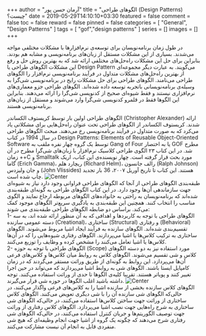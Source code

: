 +++
author = "آرمان حسن پور"
title = "الگوهای طراحی (Design Patterns) چیست؟" 
date = 2019-05-29T14:10:10+03:30
featured = false
comment = false
toc = false
reward = false
pinned = false
categories = [
	"General", "Design Patterns"
]
tags = [
    "gof","design patterns"
]
series = []
images = []
+++

در طول زمان برنامه‌نویسان برای توسعه‌ی نرم‌افزارها با مشکلات مختلفی مواجه می‌شدند. بسیاری از این مشکلات مستقل از زبان‌های برنامه‌نویسی و مشابه هم بودند. بنابراین برای حل این مشکلات راه‌حل‌های مختلفی ارائه شد که به بهترین روش حل و رفع این مشکلات الگوهای طراحی یا Design Pattern می‌گویند. به عبارت دیگر مجموعه‌‌‌ای از بهترین راه‌‌حل‌های مشکلات متداول در فرآیند برنامه‌نویسی نرم‌افزار را الگوهای طراحی می‌نامند. الگوهای طراحی برای حل مشکلات رایج در برنامه‌نویسی شی‌گرا به وسیله‌ی برنامه‌نویسانی باتجربه توسعه داده شده‌اند. الگوهای طراحی جزو معماری‌های نرم‌افزاری نیستند و فقط شیوه‌ای صحیح از کدنویسی شی‌گرا را ارائه می‌دهند. بنابراین این الگوها فقط در قلمرو کدنویسی شی‌گرا وارد می‌شوند و مستقل از زبان‌های برنامه‌نویسی هستند.
<!--more-->

الگوهای طراحی اولین بار توسط کریستوف الکساندر (Christopher Alexander) ارائه شدند. کریستوف الکساندر از الگوهای طراحی تحت عنوان راه‌حل‌هایی برای مشکلاتی یاد می‌کرد که به صورت متداول در فرآیند برنامه‌نویسی رخ می‌دهند. مبحث الگوهای طراحی در سال 1994 در کتاب Design Patterns: Elements of Reusable Object-Oriented Software توسط یک گروه چهار نفره ملقب به Gang of Four یا به اختصار GOF مطرح شد. در این  کتاب ۲۳ الگوی طراحی کلاسیک نرم‌افزار با زبان‌های شی‌گرا مطرح در آن زمان ++C و Smalltalk مورد بحث قرار گرفته است. چهار نویسنده‌ی این کتاب، اریک گاما (Erich Gamma)، ریچارد هلم (Richard Helm)، رالف جانسون (Ralph Johnson) و جان ولیزدس (John Vlissides) هستند. این کتاب تا تاریخ آوریل ۲۰۰۷، 36 بار تجدید چاپ شده ‌است.
![Center](/book.jpg#center)
<br>
طبقه‌بندی الگوهای طراحی
از آنجا که الگوهای طراحی فراوانی وجود دارد نیاز به شیوه‌ای جهت سازماندهی آن‌ها وجود دارد. در این کتاب الگوهای طراحی به گونه‌ای طبقه‌بندی شده‌اند که برنامه‌نویسان به راحتی به خانواده‌های الگوهای مربوطه ارجاع نمایند و الگوی مناسب را انتخاب کنند. همچنین این طبقه‌بندی به یادگیری سریع‌تر الگوهای موجود کمک می‌کند. براساس دو ضابطه الگوهای طراحی طبقه‌بندی می شوند:
<br>
1- الگوهای طراحی با توجه به کاربردها و اهدافی که به آن منظور ارائه شده اند، به سه دسته عمومی سازنده (Creational)، ساختاری (Structural) و رفتاری (Behavioral) تقسیم‌بندی شده‌اند. الگوهای سازنده به فرآیند ایجاد اشیا مربوط می‌شوند. الگوهای ساختاری به ترکیب کلاس‌ها یا اشیا می‌پردازند. الگوهای رفتاری شیوه‌هایی را که در آن‌ها کلاس‌ها یا اشیا تعامل می‌کنند را مشخص کرده و وظایف را توزیع می‌کنند.
<br>
2- الگوهای طراحی با توجه به حوزه (Scope) مورد استفاده نیز به دو دسته الگوهای کلاس و شی تقسیم می‌شوند. الگوهای کلاس به روابط میان کلاس‌ها و کلاس‌های فرعی آن‌ها می‌پردازد. این روابط به گونه‌ای از طریق وراثت مستقر می‌گردند که در زمان کامپایل ایستا باشند. الگوهای شی به روابط اشیا می‌پردازند که می‌تواند در حین اجرا تغییر کنند و پویاتر هستند. تقریبا کلیه‌ی الگوها تا حدی از وراثت استفاده می‌کنند. توجه داشته باشید اغلب الگوها در حوزه شی قرار می‌گیرند. 
![Center](/catalog.png#center)
<br>
الگوهای کلاس سازنده بخشی از سازنده اشیا را به کلاس‌های فرعی واگذار می‌کنند، در حالی‌که الگوها‌ی شی سازنده آن را با شی دیگری تعویض می‌کنند.
الگوهای کلاس ساختاری از وراثت جهت ساختن کلاس‌ها استفاده می‌کنند، در حالی‌که الگوهای شی ساختاری به شرح راه‌هایی جهت نصب اشیا می‌پردازد.
الگوهای کلاس رفتاری از وراثت جهت توصیف الگوریتم‌ها و جریان کنترل استفاده می‌کنند، در حالی‌که الگوهای شی رفتاری شرح می‌دهند که چگونه یک گروه از اشیا جهت انجام وظیفه‌ای که هیچ شی منفردی قابل به انجام آن نیست مشارکت می‌کنند.
